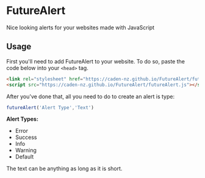 # FutureAlert
Nice looking alerts for your websites made with JavaScript

## Usage
First you'll need to add FutureAlert to your website. To do so, paste the code below into your `<head>` tag.
```html
<link rel="stylesheet" href="https://caden-nz.github.io/FutureAlert/futureAlert.css"/>
<script src="https://caden-nz.github.io/FutureAlert/futureAlert.js"></script>
```

After you've done that, all you need to do to create an alert is type:
```js
futureAlert('Alert Type','Text')
```
**Alert Types:**
- Error
- Success
- Info
- Warning
- Default

The text can be anything as long as it is short.
